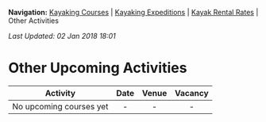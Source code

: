 **Navigation:** [Kayaking Courses](index) &#124; [Kayaking Expeditions](expedition) &#124; [Kayak Rental Rates](rental) &#124; Other Activities

_Last Updated: 02 Jan 2018 18:01_
# Other Upcoming Activities

Activity | Date | Venue | Vacancy
:---:|:---:|:---:|:---:
No upcoming courses yet|-|-|-


